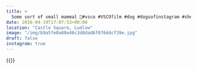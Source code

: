 ```yaml
---
title: >
  Some sort of small mammal 🐶#vsco #VSCOfilm #dog #dogsofinstagram #sheltie #cute #ludlow
date: 2016-04-19T17:07:53+00:00
location: "Castle Square, Ludlow"
image: "/img/b9a5fe0a80e46c3d8dad6f076ddcf39e.jpg"
draft: false
instagram: true
---
```


{{<photo src="/img/b9a5fe0a80e46c3d8dad6f076ddcf39e.jpg">}}
